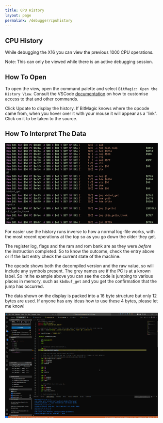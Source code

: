 ```yaml
---
title: CPU History
layout: page
permalink: /debugger/cpuhistory
---
```


## CPU History

While debugging the X16 you can view the previous 1000 CPU operations.

Note: This can only be viewed while there is an active debugging session.

## How To Open

To open the view, open the command palette and select `BitMagic: Open the History View`. Consult the VSCode [documentation](https://code.visualstudio.com/api/extension-guides/command) on how to customise access to that and other commands.

Click Update to display the history. If BitMagic knows where the opcode came from, when you hover over it with your mouse it will appear as a 'link'. Click on it to be taken to the source.

## How To Interpret The Data

![History Example](/Images/HistoryExample.png)

For easier use the history runs inverse to how a normal log-file works, with the most recent operations at the top so as you go down the older they get.

The register log, flags and the ram and rom bank are as they were _before_ the instruction completed. So to know the outcome, check the entry above or if the last entry check the current state of the machine.

The opcode shows both the decompiled version and the raw value, so will include any symbols present. The grey names are if the PC is at a known label. So int he example above you can see the code is jumping to various places in memory, such as `kbdbuf_get` and you get the confirmation that the jump has occurred.

The data shown on the display is packed into a 16 byte structure but only 12 bytes are used. If anyone has any ideas how to use these 4 bytes, please let me know!

![History View](/Images/historyclick.gif)
